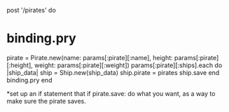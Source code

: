 post '/pirates' do
  # binding.pry
  pirate = Pirate.new(name: params[:pirate][:name], height: params[:pirate][:height], weight: params[:pirate][:weight])
  params[:pirate][:ships].each do |ship_data|
    ship = Ship.new(ship_data)
    ship.pirate = pirates
    ship.save
  end
  binding.pry
end

*set up an if statement that if pirate.save: do what you want, as a way to make sure the pirate saves.
